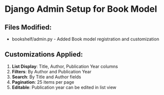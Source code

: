 # Django Admin Setup for Book Model 
 
## Files Modified: 
- bookshelf/admin.py - Added Book model registration and customization 
 
## Customizations Applied: 
1. **List Display**: Title, Author, Publication Year columns 
2. **Filters**: By Author and Publication Year 
3. **Search**: By Title and Author fields 
4. **Pagination**: 25 items per page 
5. **Editable**: Publication year can be edited in list view 
